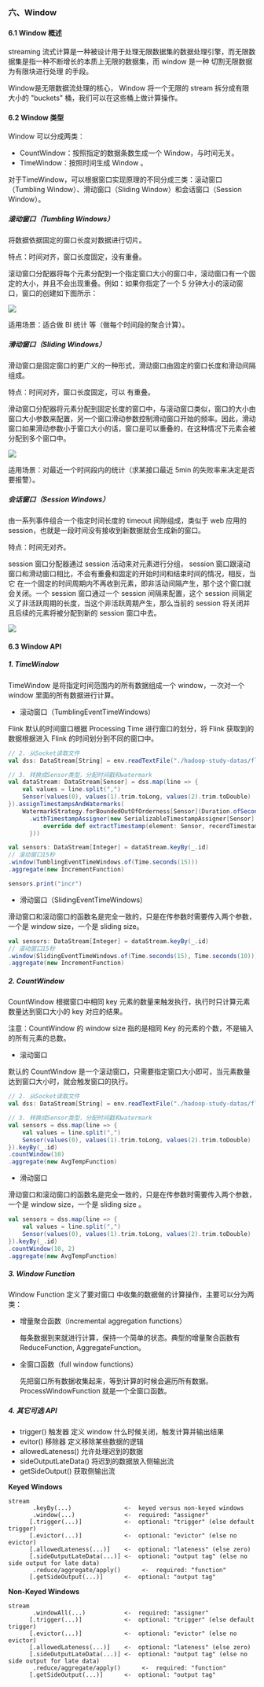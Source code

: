 ### 六、Window

#### 6.1 Window 概述

streaming 流式计算是一种被设计用于处理无限数据集的数据处理引擎，而无限数据集是指一种不断增长的本质上无限的数据集，而 window 是一种 切割无限数据
为有限块进行处理 的手段。

Window是无限数据流处理的核心， Window 将一个无限的 stream 拆分成有限大小的 "buckets" 桶，我们可以在这些桶上做计算操作。

#### 6.2 Window 类型

Window 可以分成两类：

- CountWindow：按照指定的数据条数生成一个 Window，与时间无关。
- TimeWindow：按照时间生成 Window 。

对于TimeWindow，可以根据窗口实现原理的不同分成三类：滚动窗口（Tumbling Window）、滑动窗口（Sliding Window）和会话窗口（Session Window）。

##### 滚动窗口（Tumbling Windows）

将数据依据固定的窗口长度对数据进行切片。

特点：时间对齐，窗口长度固定，没有重叠。

滚动窗口分配器将每个元素分配到一个指定窗口大小的窗口中，滚动窗口有一个固定的大小，并且不会出现重叠。例如：如果你指定了一个 5 分钟大小的滚动窗口，窗口的创建如下图所示：

![](../images/202106_1/33.png)

适用场景：适合做 BI 统计 等（做每个时间段的聚合计算）。

##### 滑动窗口（Sliding Windows）

滑动窗口是固定窗口的更广义的一种形式，滑动窗口由固定的窗口长度和滑动间隔组成。

特点：时间对齐，窗口长度固定，可以 有重叠。

滑动窗口分配器将元素分配到固定长度的窗口中，与滚动窗口类似，窗口的大小由窗口大小参数来配置，另一个窗口滑动参数控制滑动窗口开始的频率。因此，滑动窗口如果滑动参数小于窗口大小的话，窗口是可以重叠的，在这种情况下元素会被分配到多个窗口中。

![](../images/202106_1/34.png)

适用场景：对最近一个时间段内的统计（求某接口最近 5min 的失败率来决定是否要报警）。

##### 会话窗口（Session Windows）

由一系列事件组合一个指定时间长度的 timeout 间隙组成，类似于 web 应用的 session，也就是一段时间没有接收到新数据就会生成新的窗口。

特点：时间无对齐。

session 窗口分配器通过 session 活动来对元素进行分组， session 窗口跟滚动窗口和滑动窗口相比，不会有重叠和固定的开始时间和结束时间的情况，相反，当它
在一个固定的时间周期内不再收到元素，即非活动间隔产生，那个这个窗口就会关闭。一个 session 窗口通过一个 session 间隔来配置，这个 session 间隔定义了非活跃周期的长度，当这个非活跃周期产生，那么当前的 session 将关闭并且后续的元素将被分配到新的 session 窗口中去。

![](../images/202106_1/35.png)

#### 6.3 Window API

##### 1. TimeWindow

TimeWindow 是将指定时间范围内的所有数据组成一个 window，一次对一个 window 里面的所有数据进行计算。

- 滚动窗口（TumblingEventTimeWindows）

Flink 默认的时间窗口根据 Processing Time 进行窗口的划分，将 Flink 获取到的数据根据进入 Flink 的时间划分到不同的窗口中。

```scala
// 2. 从Socket读取文件
val dss: DataStream[String] = env.readTextFile("./hadoop-study-datas/flink/core/sensor.txt")

// 3. 转换成Sensor类型，分配时间戳和watermark
val dataStream: DataStream[Sensor] = dss.map(line => {
    val values = line.split(",")
    Sensor(values(0), values(1).trim.toLong, values(2).trim.toDouble)
}).assignTimestampsAndWatermarks(
    WatermarkStrategy.forBoundedOutOfOrderness[Sensor](Duration.ofSeconds(1))
      .withTimestampAssigner(new SerializableTimestampAssigner[Sensor] {
          override def extractTimestamp(element: Sensor, recordTimestamp: Long): Long = element.timestamp * 1000
      }))

val sensors: DataStream[Integer] = dataStream.keyBy(_.id)
// 滚动窗口15秒
.window(TumblingEventTimeWindows.of(Time.seconds(15)))
.aggregate(new IncrementFunction)

sensors.print("incr")
```

- 滑动窗口（SlidingEventTimeWindows）

滑动窗口和滚动窗口的函数名是完全一致的，只是在传参数时需要传入两个参数，一个是 window size，一个是 sliding size。

```scala
val sensors: DataStream[Integer] = dataStream.keyBy(_.id)
// 滚动窗口15秒
.window(SlidingEventTimeWindows.of(Time.seconds(15), Time.seconds(10)))
.aggregate(new IncrementFunction)
```



##### 2. CountWindow

CountWindow 根据窗口中相同 key 元素的数量来触发执行，执行时只计算元素数量达到窗口大小的 key 对应的结果。

注意：CountWindow 的 window size 指的是相同 Key 的元素的个数，不是输入的所有元素的总数。

- 滚动窗口

默认的 CountWindow 是一个滚动窗口，只需要指定窗口大小即可，当元素数量达到窗口大小时，就会触发窗口的执行。

```scala
// 2. 从Socket读取文件
val dss: DataStream[String] = env.readTextFile("./hadoop-study-datas/flink/core/sensor.txt")

// 3. 转换成Sensor类型，分配时间戳和watermark
val sensors = dss.map(line => {
    val values = line.split(",")
    Sensor(values(0), values(1).trim.toLong, values(2).trim.toDouble)
}).keyBy(_.id)
.countWindow(10)
.aggregate(new AvgTempFunction)
```

- 滑动窗口

滑动窗口和滚动窗口的函数名是完全一致的，只是在传参数时需要传入两个参数，一个是 window size，一个是 sliding size 。

```scala
val sensors = dss.map(line => {
    val values = line.split(",")
    Sensor(values(0), values(1).trim.toLong, values(2).trim.toDouble)
}).keyBy(_.id)
.countWindow(10, 2)
.aggregate(new AvgTempFunction)
```

##### 3. Window Function

Window Function 定义了要对窗口 中收集的数据做的计算操作，主要可以分为两类：

- 增量聚合函数（incremental aggregation functions）

    每条数据到来就进行计算，保持一个简单的状态。典型的增量聚合函数有 ReduceFunction, AggregateFunction。

- 全窗口函数（full window functions）

    先把窗口所有数据收集起来，等到计算的时候会遍历所有数据。ProcessWindowFunction 就是一个全窗口函数。

##### 4. 其它可选 API

- trigger() 触发器
    定义 window 什么时候关闭，触发计算并输出结果
- evitor() 移除器
    定义移除某些数据的逻辑
- allowedLateness() 允许处理迟到的数据
- sideOutputLateData() 将迟到的数据放入侧输出流
- getSideOutput() 获取侧输出流

**Keyed Windows**

```shell
stream
       .keyBy(...)               <-  keyed versus non-keyed windows
       .window(...)              <-  required: "assigner"
      [.trigger(...)]            <-  optional: "trigger" (else default trigger)
      [.evictor(...)]            <-  optional: "evictor" (else no evictor)
      [.allowedLateness(...)]    <-  optional: "lateness" (else zero)
      [.sideOutputLateData(...)] <-  optional: "output tag" (else no side output for late data)
       .reduce/aggregate/apply()      <-  required: "function"
      [.getSideOutput(...)]      <-  optional: "output tag"
```

**Non-Keyed Windows**

```shell
stream
       .windowAll(...)           <-  required: "assigner"
      [.trigger(...)]            <-  optional: "trigger" (else default trigger)
      [.evictor(...)]            <-  optional: "evictor" (else no evictor)
      [.allowedLateness(...)]    <-  optional: "lateness" (else zero)
      [.sideOutputLateData(...)] <-  optional: "output tag" (else no side output for late data)
       .reduce/aggregate/apply()      <-  required: "function"
      [.getSideOutput(...)]      <-  optional: "output tag"
```

